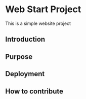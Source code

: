 # Web Start Project

This is a simple website project

## Introduction

## Purpose

## Deployment

## How to contribute
